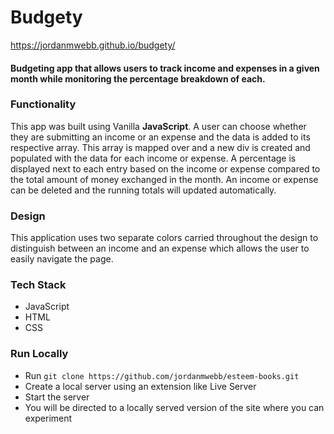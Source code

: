 Budgety
======

https://jordanmwebb.github.io/budgety/

#### Budgeting app that allows users to track income and expenses in a given month while monitoring the percentage breakdown of each.

### Functionality
This app was built using Vanilla **JavaScript**. A user can choose whether they are submitting an income or an expense and the data is added to its respective array. This array is mapped over and a new div is created and populated with the data for each income or expense. A percentage is displayed next to each entry based on the income or expense compared to the total amount of money exchanged in the month. An income or expense can be deleted and the running totals will updated automatically.

### Design
This application uses two separate colors carried throughout the design to distinguish between an income and an expense which allows the user to easily navigate the page.

### Tech Stack
* JavaScript
* HTML
* CSS

### Run Locally
* Run `git clone https://github.com/jordanmwebb/esteem-books.git`
* Create a local server using an extension like Live Server
* Start the server
* You will be directed to a locally served version of the site where you can experiment